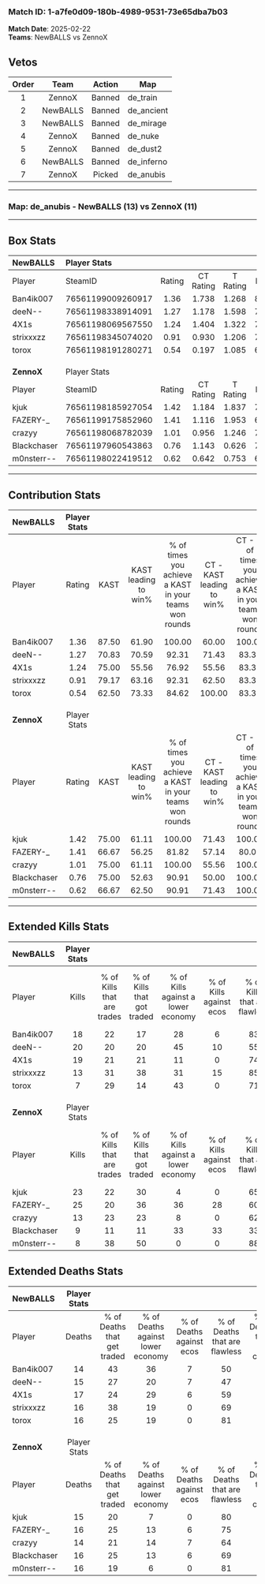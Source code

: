 ### Match ID: 1-a7fe0d09-180b-4989-9531-73e65dba7b03  
**Match Date**: 2025-02-22  
**Teams**: NewBALLS vs ZennoX  

## Vetos  

| Order | Team | Action | Map |
| :---: | :--: | :----: | --- |
| 1 | ZennoX | Banned | de_train |
| 2 | NewBALLS | Banned | de_ancient |
| 3 | NewBALLS | Banned | de_mirage |
| 4 | ZennoX | Banned | de_nuke |
| 5 | ZennoX | Banned | de_dust2 |
| 6 | NewBALLS | Banned | de_inferno |
| 7 | ZennoX | Picked | de_anubis |

---  

### **Map**: de_anubis - NewBALLS (13) vs ZennoX (11)  
---  

## Box Stats  

| **NewBALLS** | Player Stats      |        |           |          |       |      |       |         |        |      |     |
| :- | :- | :-: | :-: | :-: | :-: | :-: | :-: | :-: | :-: | :-: | :-: |
| Player       | SteamID           | Rating | CT Rating | T Rating | KAST  | ADR  | Kills | Assists | Deaths | K/D  | HS% |
| Ban4ik007    | 76561199009260917 |  1.36  |   1.738   |  1.268   | 87.50 | 87.8 |  18   |    9    |   14   | 1.29 | 38  |
| deeN--       | 76561198338914091 |  1.27  |   1.178   |  1.598   | 70.83 | 90.6 |  20   |    4    |   15   | 1.33 | 55  |
| 4X1s         | 76561198069567550 |  1.24  |   1.404   |  1.322   | 75.00 | 95.1 |  19   |    4    |   17   | 1.12 | 52  |
| strixxxzz    | 76561198345074020 |  0.91  |   0.930   |  1.206   | 79.17 | 43.5 |  13   |    4    |   16   | 0.81 | 61  |
| torox        | 76561198191280271 |  0.54  |   0.197   |  1.085   | 62.50 | 36.3 |   7   |    2    |   16   | 0.44 |  0  |
|              |                   |        |           |          |       |      |       |         |        |      |     |
|              |                   |        |           |          |       |      |       |         |        |      |     |
|              |                   |        |           |          |       |      |       |         |        |      |     |
| **ZennoX**   | Player Stats      |        |           |          |       |      |       |         |        |      |     |
| Player       | SteamID           | Rating | CT Rating | T Rating | KAST  | ADR  | Kills | Assists | Deaths | K/D  | HS% |
| kjuk         | 76561198185927054 |  1.42  |   1.184   |  1.837   | 75.00 | 92.7 |  23   |    4    |   15   | 1.53 | 39  |
| FAZERY-_     | 76561199175852960 |  1.41  |   1.116   |  1.953   | 66.67 | 96.4 |  25   |    2    |   16   | 1.56 | 44  |
| crazyy       | 76561198068782039 |  1.01  |   0.956   |  1.246   | 75.00 | 67.6 |  13   |    6    |   14   | 0.93 | 84  |
| Blackchaser  | 76561197960543863 |  0.76  |   1.143   |  0.626   | 75.00 | 50.8 |   9   |    5    |   16   | 0.56 | 88  |
| m0nsterr--   | 76561198022419512 |  0.62  |   0.642   |  0.753   | 66.67 | 34.9 |   8   |    6    |   16   | 0.50 | 37  |
---  

## Contribution Stats  

| **NewBALLS** | Player Stats |       |                      |                                                        |                           |                                                             |                          |                                                            |
| :- | :-: | :-: | :-: | :-: | :-: | :-: | :-: | :-: |
| Player       |    Rating    | KAST  | KAST leading to win% | % of times you achieve a KAST in your teams won rounds | CT - KAST leading to win% | CT - % of times you achieve a KAST in your teams won rounds | T - KAST leading to win% | T - % of times you achieve a KAST in your teams won rounds |
| Ban4ik007    |     1.36     | 87.50 |        61.90         |                         100.00                         |           60.00           |                           100.00                            |          63.64           |                           100.00                           |
| deeN--       |     1.27     | 70.83 |        70.59         |                         92.31                          |           71.43           |                            83.33                            |          70.00           |                           100.00                           |
| 4X1s         |     1.24     | 75.00 |        55.56         |                         76.92                          |           55.56           |                            83.33                            |          55.56           |                           71.43                            |
| strixxxzz    |     0.91     | 79.17 |        63.16         |                         92.31                          |           62.50           |                            83.33                            |          63.64           |                           100.00                           |
| torox        |     0.54     | 62.50 |        73.33         |                         84.62                          |          100.00           |                            83.33                            |          60.00           |                           85.71                            |
|              |              |       |                      |                                                        |                           |                                                             |                          |                                                            |
|              |              |       |                      |                                                        |                           |                                                             |                          |                                                            |
|              |              |       |                      |                                                        |                           |                                                             |                          |                                                            |
| **ZennoX**   | Player Stats |       |                      |                                                        |                           |                                                             |                          |                                                            |
| Player       |    Rating    | KAST  | KAST leading to win% | % of times you achieve a KAST in your teams won rounds | CT - KAST leading to win% | CT - % of times you achieve a KAST in your teams won rounds | T - KAST leading to win% | T - % of times you achieve a KAST in your teams won rounds |
| kjuk         |     1.42     | 75.00 |        61.11         |                         100.00                         |           71.43           |                           100.00                            |          54.55           |                           100.00                           |
| FAZERY-_     |     1.41     | 66.67 |        56.25         |                         81.82                          |           57.14           |                            80.00                            |          55.56           |                           83.33                            |
| crazyy       |     1.01     | 75.00 |        61.11         |                         100.00                         |           55.56           |                           100.00                            |          66.67           |                           100.00                           |
| Blackchaser  |     0.76     | 75.00 |        52.63         |                         90.91                          |           50.00           |                           100.00                            |          55.56           |                           83.33                            |
| m0nsterr--   |     0.62     | 66.67 |        62.50         |                         90.91                          |           71.43           |                           100.00                            |          55.56           |                           83.33                            |
---  

## Extended Kills Stats  

| **NewBALLS** | Player Stats |                            |                            |                                    |                         |                              |                                 |                                       |                    |           |
| :- | :-: | :-: | :-: | :-: | :-: | :-: | :-: | :-: | :-: | :-: |
| Player       |    Kills     | % of Kills that are trades | % of Kills that got traded | % of Kills against a lower economy | % of Kills against ecos | % of Kills that are flawless | % of Kills that are close duels | % of Kills that are assisted by flash | Pistol Round Kills | AWP Kills |
| Ban4ik007    |      18      |             22             |             17             |                 28                 |            6            |              83              |                6                |                   0                   |         0          |     0     |
| deeN--       |      20      |             20             |             20             |                 45                 |           10            |              55              |                5                |                   5                   |         0          |     0     |
| 4X1s         |      19      |             21             |             21             |                 11                 |            0            |              74              |                5                |                   5                   |         5          |     1     |
| strixxxzz    |      13      |             31             |             38             |                 31                 |           15            |              85              |                0                |                   0                   |         0          |     1     |
| torox        |      7       |             29             |             14             |                 43                 |            0            |              71              |                0                |                   0                   |         6          |     0     |
|              |              |                            |                            |                                    |                         |                              |                                 |                                       |                    |           |
|              |              |                            |                            |                                    |                         |                              |                                 |                                       |                    |           |
|              |              |                            |                            |                                    |                         |                              |                                 |                                       |                    |           |
| **ZennoX**   | Player Stats |                            |                            |                                    |                         |                              |                                 |                                       |                    |           |
| Player       |    Kills     | % of Kills that are trades | % of Kills that got traded | % of Kills against a lower economy | % of Kills against ecos | % of Kills that are flawless | % of Kills that are close duels | % of Kills that are assisted by flash | Pistol Round Kills | AWP Kills |
| kjuk         |      23      |             22             |             30             |                 4                  |            0            |              65              |                4                |                   9                   |         1          |     5     |
| FAZERY-_     |      25      |             20             |             36             |                 36                 |           28            |              60              |                0                |                   4                   |         0          |     1     |
| crazyy       |      13      |             23             |             23             |                 8                  |            0            |              62              |                0                |                  15                   |         0          |     1     |
| Blackchaser  |      9       |             11             |             11             |                 33                 |           33            |              33              |               22                |                   0                   |         0          |     2     |
| m0nsterr--   |      8       |             38             |             50             |                 0                  |            0            |              88              |                0                |                   0                   |         4          |     1     |
## Extended Deaths Stats  

| **NewBALLS** | Player Stats |                             |                                   |                          |                               |                            |                           |               |
| :- | :-: | :-: | :-: | :-: | :-: | :-: | :-: | :-: |
| Player       |    Deaths    | % of Deaths that get traded | % of Deaths against lower economy | % of Deaths against ecos | % of Deaths that are flawless | % of Deaths that are close | % of Deaths while blinded | Deaths to AWP |
| Ban4ik007    |      14      |             43              |                36                 |            7             |              50               |             7              |             7             |       1       |
| deeN--       |      15      |             27              |                20                 |            7             |              47               |             7              |             7             |       0       |
| 4X1s         |      17      |             24              |                29                 |            6             |              59               |             6              |             6             |       0       |
| strixxxzz    |      16      |             38              |                19                 |            0             |              69               |             0              |             6             |       1       |
| torox        |      16      |             25              |                19                 |            0             |              81               |             0              |             6             |       3       |
|              |              |                             |                                   |                          |                               |                            |                           |               |
|              |              |                             |                                   |                          |                               |                            |                           |               |
|              |              |                             |                                   |                          |                               |                            |                           |               |
| **ZennoX**   | Player Stats |                             |                                   |                          |                               |                            |                           |               |
| Player       |    Deaths    | % of Deaths that get traded | % of Deaths against lower economy | % of Deaths against ecos | % of Deaths that are flawless | % of Deaths that are close | % of Deaths while blinded | Deaths to AWP |
| kjuk         |      15      |             20              |                 7                 |            0             |              80               |             0              |             0             |       2       |
| FAZERY-_     |      16      |             25              |                13                 |            6             |              75               |             0              |             0             |       3       |
| crazyy       |      14      |             21              |                14                 |            7             |              64               |             0              |             7             |       2       |
| Blackchaser  |      16      |             25              |                13                 |            6             |              69               |             19             |             6             |       1       |
| m0nsterr--   |      16      |             19              |                 6                 |            0             |              81               |             0              |             0             |       3       |
